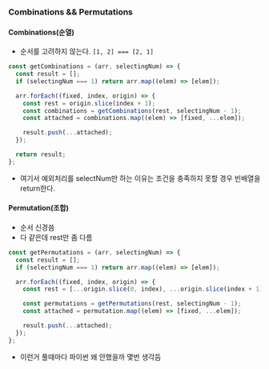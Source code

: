 ### Combinations && Permutations

#### Combinations(순열)

- 순서를 고려하지 않는다. `[1, 2] === [2, 1]`

```js
const getCombinations = (arr, selectingNum) => {
  const result = [];
  if (selectingNum === 1) return arr.map((elem) => [elem]);

  arr.forEach((fixed, index, origin) => {
    const rest = origin.slice(index + 1);
    const combinations = getCombinations(rest, selectingNum - 1);
    const attached = combinations.map((elem) => [fixed, ...elem]);

    result.push(...attached);
  });

  return result;
};
```

- 여기서 예외처리를 selectNum만 하는 이유는 조건을 충족하지 못할 경우 빈배열을 return한다.

#### Permutation(조합)

- 순서 신경씀
- 다 같은데 rest만 좀 다름

```js
const getPermutations = (arr, selectingNum) => {
  const result = [];
  if (selectingNum === 1) return arr.map((elem) => [elem]);

  arr.forEach((fixed, index, origin) => {
    const rest = [...origin.slice(0, index), ...origin.slice(index + 1)];

    const permutations = getPermutations(rest, selectingNum - 1);
    const attached = permutation.map((elem) => [fixed, ...elem]);

    result.push(...attached);
  });
};
```

- 이런거 풀때마다 파이썬 왜 안했을까 몇번 생각듬
